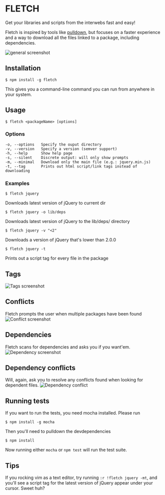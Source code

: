 FLETCH
======

Get your libraries and scripts from the interwebs fast and easy!

Fletch is inspired by tools like
[pulldown](https://github.com/jackfranklin/pulldown), but focuses on a faster
experience and a way to download all the files linked to a package, including
dependencies.

![general screenshot](http://i.imgur.com/t5qlkVr.png "Screenshot")

Installation
------------

```
$ npm install -g fletch
```

This gives you a command-line command you can run from anywhere in your system.

Usage
-----

```
$ fletch <packageName> [options]
```

### Options
    -o, --options	Specify the ouput directory
    -v, --version	Specify a version (semver support)
    -h, --help		Show help page
    -s, --silent	Discrete output: will only show prompts
    -m, --minimal	Download only the main file (e.g.: jquery.min.js)
    -t, --tag		Prints out html script/link tags instead of downloading


### Examples
```
$ fletch jquery
```
Downloads latest version of jQuery to current dir

```
$ fletch jquery -o lib/deps
```
Downloads latest version of jQuery to the lib/deps/ directory

```
$ fletch jquery -v "<2"
```
Downloads a version of jQuery that's lower than 2.0.0

```
$ fletch jquery -t
```
Prints out a script tag for every file in the package

## Tags
![Tags screenshot](http://i.imgur.com/WEXAeVu.png)

## Conflicts

Fletch prompts the user when multiple packages have been found
![Conflict screenshot](http://i.imgur.com/2JIsNbs.png)

## Dependencies

Fletch scans for dependencies and asks you if you want'em.
![Dependency screenshot](http://i.imgur.com/pBSW5mS.png)

## Dependency conflicts

Will, again, ask you to resolve any conflicts found when looking for dependent
files.
![Dependency conflict](http://i.imgur.com/qZyTxGF.png)

## Running tests

If you want to run the tests, you need mocha installed. Please run

`$ npm install -g mocha`

Then you'll need to pulldown the devdependencies

`$ npm install`

Now running either `mocha` or `npm test` will run the test suite.

## Tips

If you rocking vim as a text editor, try running `:r !fletch jquery -mt`, and
you'll see a script tag for the latest version of jQuery appear under your
cursor. Sweet huh?
